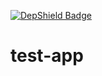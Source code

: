 [![DepShield Badge](https://jcava0.dev.depshield.sonatype.org/badges/bigspotteddog/test-app12/depshield.svg)](https://depshield.github.io)

# test-app
